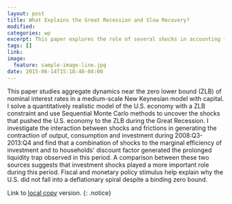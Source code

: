 ```yaml
---
layout: post
title: What Explains the Great Recession and Slow Recovery?
modified:
categories: wp
excerpt: This paper explores the role of several shocks in accounting for the decline in economic activity during the U.S. Great Recession.
tags: []
link:
image:
  feature: sample-image-line.jpg
date: 2015-06-14T15:18:40-04:00
---
```

This paper studies aggregate dynamics near the zero lower bound (ZLB) of nominal interest rates in a medium-scale New Keynesian model 
with capital. I solve a quantitatively realistic model of the U.S. economy with a ZLB constraint and use Sequential Monte Carlo 
methods to uncover the shocks that pushed the U.S. economy to the ZLB during the Great Recession. I investigate the interaction between 
shocks and frictions in generating the contraction of output, consumption and investment during 2008:Q3- 2013:Q4 and find that a combination 
of shocks to the marginal efficiency of investment and to households' discount factor generated the prolonged liquidity trap observed in this period. 
A comparison between these two sources suggests that investment shocks played a more important role during this period. Fiscal and monetary policy stimulus 
help explain why the U.S. did not fall into a deflationary spiral despite a binding zero bound.

Link to [local copy](/documents/PCB_GreatRecession_June2015.pdf) version.
{: .notice}